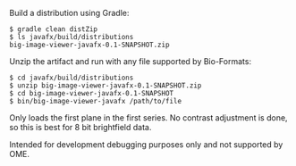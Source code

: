 Build a distribution using Gradle:

```
$ gradle clean distZip
$ ls javafx/build/distributions
big-image-viewer-javafx-0.1-SNAPSHOT.zip
```

Unzip the artifact and run with any file supported by Bio-Formats:

```
$ cd javafx/build/distributions
$ unzip big-image-viewer-javafx-0.1-SNAPSHOT.zip
$ cd big-image-viewer-javafx-0.1-SNAPSHOT
$ bin/big-image-viewer-javafx /path/to/file
```

Only loads the first plane in the first series.  No contrast adjustment is done, so this is best for 8 bit brightfield data.

Intended for development debugging purposes only and not supported by OME.
